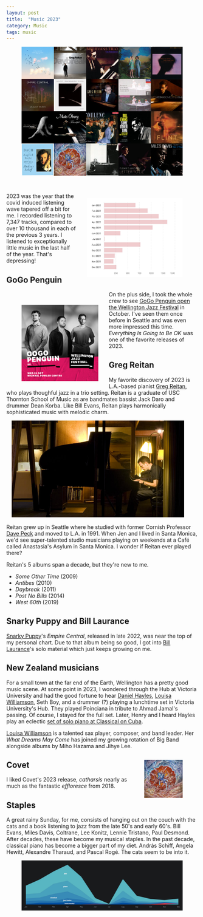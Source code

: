 ```yaml
---
layout: post
title:  "Music 2023"
category: Music
tags: music
---
```


<figure style="margin-bottom: 3em;">
    <img
      src="/images/top-albums-2023.png"
      alt="Top Albums 2023"
      >
</figure>

<figure style="float: right; margin-left: 2em; margin-bottom: 2em; height: 50%; width: 50%; ">
  <a href="https://www.last.fm/user/cbare/library/albums?from=2023-01-01&rangetype=year" target="_blank">
    <img
      src="/images/music-2023-counts.jpg"
      alt="Tracks listened in 2023"
      >
  </a>
</figure>

2023 was the year that the covid induced listening wave tapered off a bit for me. I recorded listening to 7,347 tracks, compared to over 10 thousand in each of the previous 3 years. I listened to exceptionally little music in the last half of the year. That's depressing!

<figure style="float: left; margin-right: 2em; margin-top: 3em; height: 40%; width: 40%; ">
    <img
      src="/images/gogo-penguin-welly-show.jpg"
      alt="GoGo Penguin at Wellington Jazz Festival"
      >
</figure>

## GoGo Penguin

On the plus side, I took the whole crew to see [GoGo Penguin open the Wellington Jazz Festival][5] in October. I've seen them once before in Seattle and was even more impressed this time. _Everything Is Going to Be OK_ was one of the favorite releases of 2023.

## Greg Reitan

My favorite discovery of 2023 is L.A.-based pianist [Greg Reitan][1], who plays thoughful jazz in a trio setting. Reitan is a graduate of USC Thornton School of Music as are bandmates bassist Jack Daro and drummer Dean Korba. Like Bill Evans, Reitan plays harmonically sophisticated music with melodic charm.

<figure style="margin: 1em; height: 90%; width: 90%; ">
  <a href="https://www.sunset.com/travel/a-house-built-for-music" target="_blank">
    <img
      src="/images/gr_piano.jpg"
      alt="Greg Reitan at the piano"
      >
  </a>
</figure>

Reitan grew up in Seattle where he studied with former Cornish Professor [Dave Peck][9] and moved to L.A. in 1991. When Jen and I lived in Santa Monica, we'd see super-talented studio musicians playing on weekends at a Café called Anastasia's Asylum in Santa Monica. I wonder if Reitan ever played there?

Reitan's 5 albums span a decade, but they're new to me.

- _Some Other Time_ (2009)
- _Antibes_ (2010)
- _Daybreak_ (2011)
- _Post No Bills_ (2014)
- _West 60th_ (2019)


## Snarky Puppy and Bill Laurance

[Snarky Puppy][3]'s _Empire Central_, released in late 2022, was near the top of my personal chart. Due to that album being so good, I got into [Bill Laurance][4]'s solo material which just keeps growing on me.

## New Zealand musicians

For a small town at the far end of the Earth, Wellington has a pretty good music scene. At some point in 2023, I wondered through the Hub at Victoria University and had the good fortune to hear [Daniel Hayles][6], [Louisa Williamson][8], Seth Boy, and a drummer (?) playing a lunchtime set in Victoria University's Hub. They played Poinciana in tribute to Ahmad Jamal's passing. Of course, I stayed for the full set. Later, Henry and I heard Hayles play an eclectic [set of solo piano at Classical on Cuba][7].

[Louisa Williamson][8] is a talented sax player, composer, and band leader. Her _What Dreams May Come_ has joined my growing rotation of Big Band alongside albums by Miho Hazama and Jihye Lee.

<figure style="float: right; margin-left: 2em; height: 20%; width: 20%; ">
    <img
      src="/images/covet-catharsis.webp"
      alt="covet - catharsis"
      >
</figure>

## Covet

I liked Covet's 2023 release, _catharsis_ nearly as much as the fantastic _effloresce_ from 2018.

## Staples

A great rainy Sunday, for me, consists of hanging out on the couch with the cats and a book listening to jazz from the late 50's and early 60's. Bill Evans, Miles Davis, Coltrane, Lee Konitz, Lennie Tristano, Paul Desmond. After decades, these have become my musical staples. In the past decade, classical piano has become a bigger part of my diet. András Schiff, Angela Hewitt, Alexandre Tharaud, and Pascal Rogé. The cats seem to be into it.

<figure>
    <img
      src="/images/music-2023-graph.jpg"
      alt="Graph of musical styles listened in 2023"
      >
</figure>


[1]: https://www.gregreitan.com/
[2]: https://gogopenguin.co.uk/
[3]: https://snarkypuppy.com/
[4]: https://billlaurance.com/
[5]: https://simonsweetman.substack.com/p/gig-review-the-penguin-really-does
[6]: https://www.danielhayles.com/about
[7]: https://www.instagram.com/p/Cwl4wtEpkr1/
[8]: https://www.louisawilliamson.com/
[9]: https://www.davepeckmusic.com/
